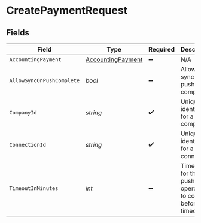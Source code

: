 # CreatePaymentRequest


## Fields

| Field                                                                 | Type                                                                  | Required                                                              | Description                                                           | Example                                                               |
| --------------------------------------------------------------------- | --------------------------------------------------------------------- | --------------------------------------------------------------------- | --------------------------------------------------------------------- | --------------------------------------------------------------------- |
| `AccountingPayment`                                                   | [AccountingPayment](../../models/shared/AccountingPayment.md)         | :heavy_minus_sign:                                                    | N/A                                                                   |                                                                       |
| `AllowSyncOnPushComplete`                                             | *bool*                                                                | :heavy_minus_sign:                                                    | Allow a sync upon push completion.                                    |                                                                       |
| `CompanyId`                                                           | *string*                                                              | :heavy_check_mark:                                                    | Unique identifier for a company.                                      | 8a210b68-6988-11ed-a1eb-0242ac120002                                  |
| `ConnectionId`                                                        | *string*                                                              | :heavy_check_mark:                                                    | Unique identifier for a connection.                                   | 2e9d2c44-f675-40ba-8049-353bfcb5e171                                  |
| `TimeoutInMinutes`                                                    | *int*                                                                 | :heavy_minus_sign:                                                    | Time limit for the push operation to complete before it is timed out. |                                                                       |